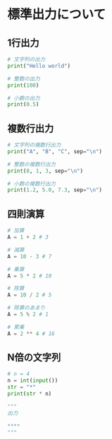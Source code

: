 # 標準出力について

## 1行出力

```python
# 文字列の出力
print("Hello world")

# 整数の出力
print(100)

# 小数の出力
print(0.5)
```

## 複数行出力


```python
# 文字列の複数行出力
print("A", "B", "C", sep="\n")

# 整数の複数行出力
print(8, 1, 3, sep="\n")

# 小数の複数行出力
print(1.2, 5.0, 7.3, sep="\n")
```

## 四則演算

```python
# 加算
A = 1 + 2 # 3

# 減算
A = 10 - 3 # 7

# 乗算
A = 5 * 2 # 10

# 除算
A = 10 / 2 # 5

# 除算のあまり
A = 5 % 2 # 1

# 累乗
A = 2 ** 4 # 16


```

## N倍の文字列

```python
# n = 4 
n = int(input())
str = "*"
print(str * n)

"""
出力

****
"""
```